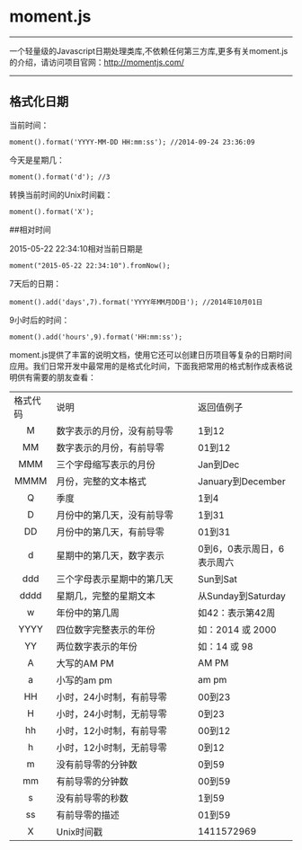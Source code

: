 # moment.js

---

一个轻量级的Javascript日期处理类库,不依赖任何第三方库,更多有关moment.js的介绍，请访问项目官网：http://momentjs.com/

---

## 格式化日期

当前时间：
 
	moment().format('YYYY-MM-DD HH:mm:ss'); //2014-09-24 23:36:09 

今天是星期几：

	moment().format('d'); //3 

转换当前时间的Unix时间戳：

	moment().format('X'); 

##相对时间

2015-05-22 22:34:10相对当前日期是
 
	moment("2015-05-22 22:34:10").fromNow(); 

7天后的日期：

	moment().add('days',7).format('YYYY年MM月DD日'); //2014年10月01日 

9小时后的时间：

	moment().add('hours',9).format('HH:mm:ss'); 


moment.js提供了丰富的说明文档，使用它还可以创建日历项目等复杂的日期时间应用。我们日常开发中最常用的是格式化时间，下面我把常用的格式制作成表格说明供有需要的朋友查看：

<table class="main_table" border="0" cellspacing="0" cellpadding="0" width="100%">
    <tbody>
        <tr class="table_title">
            <td width="15%">格式代码</td>
            <td>说明</td>
            <td width="35%">返回值例子</td>
        </tr>
        <tr>
            <td align="center">M</td>
            <td>数字表示的月份，没有前导零</td>
            <td>1到12</td>
        </tr>
        <tr>
            <td align="center">MM</td>
            <td>数字表示的月份，有前导零</td>
            <td>01到12</td>
        </tr>
        <tr>
            <td align="center">MMM</td>
            <td>三个字母缩写表示的月份</td>
            <td>Jan到Dec</td>
        </tr>
        <tr>
            <td align="center">MMMM</td>
            <td>月份，完整的文本格式</td>
            <td>January到December</td>
        </tr>
        <tr>
            <td align="center">Q</td>
            <td>季度</td>
            <td>1到4</td>
        </tr>
        <tr>
            <td align="center">D</td>
            <td>月份中的第几天，没有前导零</td>
            <td>1到31</td>
        </tr>
        <tr>
            <td align="center">DD</td>
            <td>月份中的第几天，有前导零</td>
            <td>01到31</td>
        </tr>
        <tr>
            <td align="center">d</td>
            <td>星期中的第几天，数字表示</td>
            <td>0到6，0表示周日，6表示周六</td>
        </tr>
        <tr>
            <td align="center">ddd</td>
            <td>三个字母表示星期中的第几天</td>
            <td>Sun到Sat</td>
        </tr>
        <tr>
            <td align="center">dddd</td>
            <td>星期几，完整的星期文本</td>
            <td>从Sunday到Saturday</td>
        </tr>
        <tr>
            <td align="center">w</td>
            <td>年份中的第几周</td>
            <td>如42：表示第42周</td>
        </tr>
        <tr>
            <td align="center">YYYY</td>
            <td>四位数字完整表示的年份</td>
            <td>如：2014 或 2000</td>
        </tr>
        <tr>
            <td align="center">YY</td>
            <td>两位数字表示的年份</td>
            <td>如：14 或 98</td>
        </tr>
        <tr>
            <td align="center">A</td>
            <td>大写的AM PM</td>
            <td>AM PM</td>
        </tr>
        <tr>
            <td align="center">a</td>
            <td>小写的am pm</td>
            <td>am pm</td>
        </tr>
        <tr>
            <td align="center">HH</td>
            <td>小时，24小时制，有前导零</td>
            <td>00到23</td>
        </tr>
        <tr>
            <td align="center">H</td>
            <td>小时，24小时制，无前导零</td>
            <td>0到23</td>
        </tr>
        <tr>
            <td align="center">hh</td>
            <td>小时，12小时制，有前导零</td>
            <td>00到12</td>
        </tr>
        <tr>
            <td align="center">h</td>
            <td>小时，12小时制，无前导零</td>
            <td>0到12</td>
        </tr>
        <tr>
            <td align="center">m</td>
            <td>没有前导零的分钟数</td>
            <td>0到59</td>
        </tr>
        <tr>
            <td align="center">mm</td>
            <td>有前导零的分钟数</td>
            <td>00到59</td>
        </tr>
        <tr>
            <td align="center">s</td>
            <td>没有前导零的秒数</td>
            <td>1到59</td>
        </tr>
        <tr>
            <td align="center">ss</td>
            <td>有前导零的描述</td>
            <td>01到59</td>
        </tr>
        <tr>
            <td align="center">X</td>
            <td>Unix时间戳</td>
            <td>1411572969</td>
        </tr>
	</tbody>
</table>
